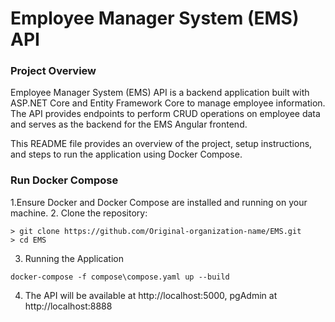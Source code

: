 # Employee Manager System (EMS) API

### Project Overview
Employee Manager System (EMS) API is a backend application built with ASP.NET Core and Entity Framework Core to manage employee information. The API provides endpoints to perform CRUD operations on employee data and serves as the backend for the EMS Angular frontend.

This README file provides an overview of the project, setup instructions, and steps to run the application using Docker Compose.

### Run Docker Compose
1.Ensure Docker and Docker Compose are installed and running on your machine.
2. Clone the repository:
```
> git clone https://github.com/Original-organization-name/EMS.git 
> cd EMS
```
3. Running the Application
```
docker-compose -f compose\compose.yaml up --build
```
4. The API will be available at http://localhost:5000, pgAdmin at http://localhost:8888
